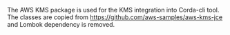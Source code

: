 The AWS KMS package is used for the KMS integration into Corda-cli tool.
The classes are copied from https://github.com/aws-samples/aws-kms-jce and Lombok dependency is removed.